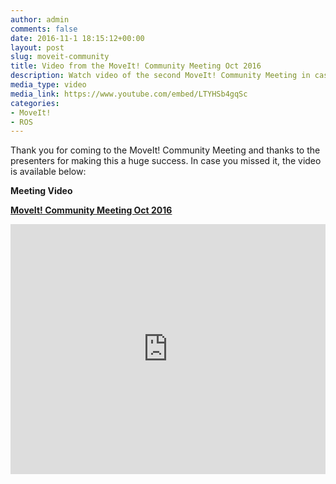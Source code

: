 ```yaml
---
author: admin
comments: false
date: 2016-11-1 18:15:12+00:00
layout: post
slug: moveit-community
title: Video from the MoveIt! Community Meeting Oct 2016
description: Watch video of the second MoveIt! Community Meeting in case you missed it.
media_type: video
media_link: https://www.youtube.com/embed/LTYHSb4gqSc
categories:
- MoveIt!
- ROS
---
```


Thank you for coming to the MoveIt! Community Meeting and thanks to the presenters for making this a huge success. In case you missed it, the video is available below:

**Meeting Video**

**[MoveIt! Community Meeting Oct 2016](https://youtu.be/LTYHSb4gqSc)**

<iframe width="100%" height="400" src="https://www.youtube.com/embed/LTYHSb4gqSc" frameborder="0" allowfullscreen></iframe>
